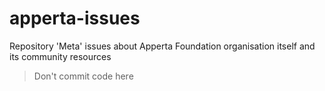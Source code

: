 # apperta-issues
Repository 'Meta' issues about Apperta Foundation organisation itself and its community resources

> Don't commit code here
